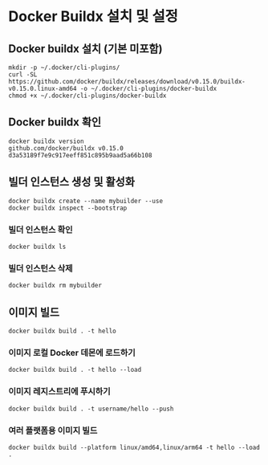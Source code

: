 # Docker Buildx 설치 및 설정

## Docker buildx 설치 (기본 미포함)
```
mkdir -p ~/.docker/cli-plugins/
curl -SL https://github.com/docker/buildx/releases/download/v0.15.0/buildx-v0.15.0.linux-amd64 -o ~/.docker/cli-plugins/docker-buildx
chmod +x ~/.docker/cli-plugins/docker-buildx
```

## Docker buildx 확인
```
docker buildx version
github.com/docker/buildx v0.15.0 d3a53189f7e9c917eeff851c895b9aad5a66b108
```

## 빌더 인스턴스 생성 및 활성화
```
docker buildx create --name mybuilder --use
docker buildx inspect --bootstrap
```

### 빌더 인스턴스 확인
```
docker buildx ls
```

### 빌더 인스턴스 삭제
```
docker buildx rm mybuilder
```

## 이미지 빌드
```
docker buildx build . -t hello
```

### 이미지 로컬 Docker 데몬에 로드하기
```
docker buildx build . -t hello --load
```

### 이미지 레지스트리에 푸시하기
```
docker buildx build . -t username/hello --push
```

### 여러 플랫폼용 이미지 빌드
```
docker buildx build --platform linux/amd64,linux/arm64 -t hello --load .
```

